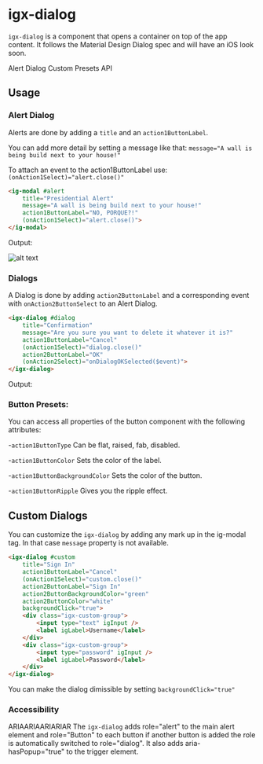 # igx-dialog


`igx-dialog` is a component that opens a container on top of the app content. 
It follows the Material Design Dialog spec and will have an iOS look soon.

Alert
Dialog
Custom
Presets
API

## Usage

### Alert Dialog

Alerts are done by adding a `title` and an `action1ButtonLabel`.

You can add more detail by setting a message like that:
`message="A wall is being build next to your house!"`

To attach an event to the action1ButtonLabel use:
`(onAction1Select)="alert.close()"`

```html
<ig-modal #alert 
    title="Presidential Alert"
    message="A wall is being build next to your house!"
    action1ButtonLabel="NO, PORQUE?!"
    (onAction1Select)="alert.close()">
</ig-modal>
```
Output:

![alt text](https://raw.githubusercontent.com/sbozalieva/igniteui-js-blocks/5866229b92f9b639f96e0ba8df4bddf2f0129bb1/Alert.png)

### Dialogs

A Dialog is done by adding `action2ButtonLabel` and a corresponding event with `onAction2ButtonSelect` to an Alert Dialog.

```html
<igx-dialog #dialog 
    title="Confirmation" 
    message="Are you sure you want to delete it whatever it is?"
    action1ButtonLabel="Cancel"
    (onAction1Select)="dialog.close()"
    action2ButtonLabel="OK"
    (onAction2Select)="onDialogOKSelected($event)">
</igx-dialog>
```

Output:


### Button Presets:

You can access all properties of the button component with the following attributes:


-`action1ButtonType` Can be flat, raised, fab, disabled.

-`action1ButtonColor` Sets the color of the label.

-`action1ButtonBackgroundColor` Sets the color of the button.

-`action1ButtonRipple` Gives you the ripple effect.


## Custom Dialogs

You can customize the `igx-dialog` by adding any mark up in the ig-modal tag.
In that case `message` property is not available.

```HTML
<igx-dialog #custom 
    title="Sign In"
    action1ButtonLabel="Cancel"
    (onAction1Select)="custom.close()"
    action2ButtonLabel="Sign In"
    action2ButtonBackgroundColor="green"
    action2ButtonColor="white"
    backgroundClick="true">
    <div class="igx-custom-group">
        <input type="text" igInput />
        <label igLabel>Username</label>
    </div>
    <div class="igx-custom-group">
        <input type="password" igInput />
        <label igLabel>Password</label>
    </div>
</igx-dialog>
```

You can make the dialog dimissible by setting `backgroundClick="true"`



### Accessibility

ARIAARIAARIARIAR
The `igx-dialog` adds role="alert" to the main alert element and role="Button" to each button if another button is added the role is automatically switched to role="dialog". It also adds aria-hasPopup="true" to the trigger element.


